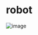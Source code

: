 # robot

![image](https://user-images.githubusercontent.com/99747059/227919848-4a13431f-b75e-420a-b9d7-a48182011d5f.png)


